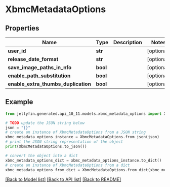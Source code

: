 # XbmcMetadataOptions


## Properties

Name | Type | Description | Notes
------------ | ------------- | ------------- | -------------
**user_id** | **str** |  | [optional] 
**release_date_format** | **str** |  | [optional] 
**save_image_paths_in_nfo** | **bool** |  | [optional] 
**enable_path_substitution** | **bool** |  | [optional] 
**enable_extra_thumbs_duplication** | **bool** |  | [optional] 

## Example

```python
from jellyfin.generated.api_10_11.models.xbmc_metadata_options import XbmcMetadataOptions

# TODO update the JSON string below
json = "{}"
# create an instance of XbmcMetadataOptions from a JSON string
xbmc_metadata_options_instance = XbmcMetadataOptions.from_json(json)
# print the JSON string representation of the object
print(XbmcMetadataOptions.to_json())

# convert the object into a dict
xbmc_metadata_options_dict = xbmc_metadata_options_instance.to_dict()
# create an instance of XbmcMetadataOptions from a dict
xbmc_metadata_options_from_dict = XbmcMetadataOptions.from_dict(xbmc_metadata_options_dict)
```
[[Back to Model list]](README.md#documentation-for-models) [[Back to API list]](README.md#documentation-for-api-endpoints) [[Back to README]](README.md)


